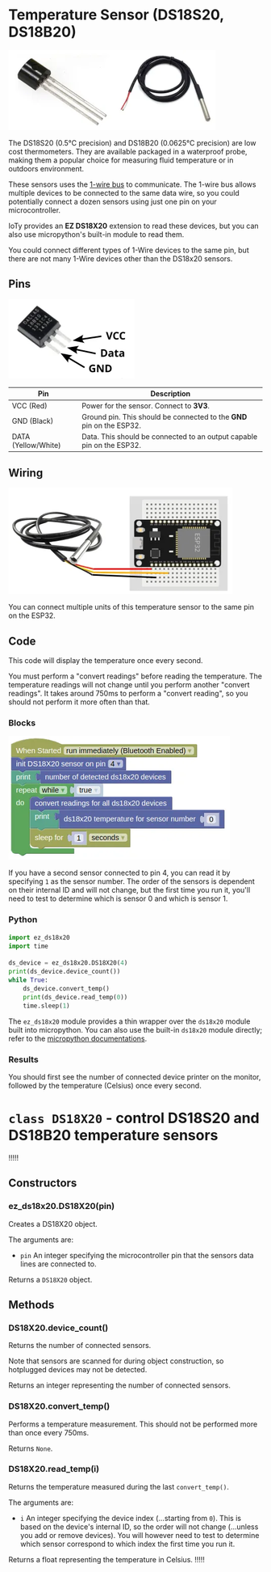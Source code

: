 # Temperature Sensor (DS18S20, DS18B20)

![](images/ds18x20.webp)

The DS18S20 (0.5°C precision) and DS18B20 (0.0625°C precision) are low cost thermometers.
They are available packaged in a waterproof probe, making them a popular choice for measuring fluid temperature or in outdoors environment.

These sensors uses the [1-wire bus](https://en.wikipedia.org/wiki/1-Wire) to communicate.
The 1-wire bus allows multiple devices to be connected to the same data wire, so you could potentially connect a dozen sensors using just one pin on your microcontroller.

IoTy provides an **EZ DS18X20** extension to read these devices, but you can also use micropython's built-in module to read them.

<div class="info">
You could connect different types of 1-Wire devices to the same pin, but there are not many 1-Wire devices other than the DS18x20 sensors.
</div>

## Pins

![](images/ds18x20_pinout.webp)

| Pin | Description |
| --- | --- |
| VCC (Red) | Power for the sensor. Connect to **3V3**. |
| GND (Black) | Ground pin. This should be connected to the **GND** pin on the ESP32. |
| DATA (Yellow/White) | Data. This should be connected to an output capable pin on the ESP32. |

## Wiring

![](images/ds18x20_wiring.webp)

You can connect multiple units of this temperature sensor to the same pin on the ESP32.

## Code

This code will display the temperature once every second.

<div class="important">
You must perform a "convert readings" before reading the temperature. The temperature readings will not change until you perform another "convert readings". It takes around 750ms to perform a "convert reading", so you should not perform it more often than that.
</div>

### Blocks

![](images/ds18x20_blocks.webp)

If you have a second sensor connected to pin 4, you can read it by specifying `1` as the sensor number.
The order of the sensors is dependent on their internal ID and will not change, but the first time you run it, you'll need to test to determine which is sensor 0 and which is sensor 1.

### Python

```python
import ez_ds18x20
import time

ds_device = ez_ds18x20.DS18X20(4)
print(ds_device.device_count())
while True:
    ds_device.convert_temp()
    print(ds_device.read_temp(0))
    time.sleep(1)
```

The `ez_ds18x20` module provides a thin wrapper over the `ds18x20` module built into micropython.
You can also use the built-in `ds18x20` module directly; refer to the [micropython documentations](https://docs.micropython.org/en/latest/esp32/quickref.html#onewire-driver).

### Results

You should first see the number of connected device printer on the monitor, followed by the temperature (Celsius) once every second.

# `class DS18X20` - control DS18S20 and DS18B20 temperature sensors

!!!!!
## Constructors

### ez_ds18x20.DS18X20(pin)

Creates a DS18X20 object.

The arguments are:

* `pin` An integer specifying the microcontroller pin that the sensors data lines are connected to.

Returns a `DS18X20` object.

## Methods

### DS18X20.device_count()

Returns the number of connected sensors.

Note that sensors are scanned for during object construction, so hotplugged devices may not be detected.

Returns an integer representing the number of connected sensors.

### DS18X20.convert_temp()

Performs a temperature measurement.
This should not be performed more than once every 750ms.

Returns `None`.

### DS18X20.read_temp(i)

Returns the temperature measured during the last `convert_temp()`.

The arguments are:

* `i` An integer specifying the device index (...starting from `0`). This is based on the device's internal ID, so the order will not change (...unless you add or remove devices). You will however need to test to determine which sensor correspond to which index the first time you run it.

Returns a float representing the temperature in Celsius.
!!!!!
